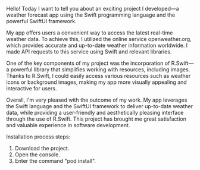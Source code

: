 Hello! Today I want to tell you about an exciting project I developed—a weather forecast app using the Swift programming language and the powerful SwiftUI framework.

My app offers users a convenient way to access the latest real-time weather data. To achieve this, I utilized the online service openweather.org, which provides accurate and up-to-date weather information worldwide. I made API requests to this service using Swift and relevant libraries.

One of the key components of my project was the incorporation of R.Swift—a powerful library that simplifies working with resources, including images. Thanks to R.Swift, I could easily access various resources such as weather icons or background images, making my app more visually appealing and interactive for users.

Overall, I'm very pleased with the outcome of my work. My app leverages the Swift language and the SwiftUI framework to deliver up-to-date weather data, while providing a user-friendly and aesthetically pleasing interface through the use of R.Swift. This project has brought me great satisfaction and valuable experience in software development.

Installation process steps:

1. Download the project.
2. Open the console.
3. Enter the command "pod install".



